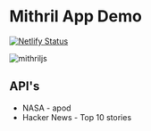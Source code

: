 # Mithril App Demo

[![Netlify Status](https://api.netlify.com/api/v1/badges/12e08c2d-9756-4f42-985d-c70bfcd9284b/deploy-status)](https://app.netlify.com/sites/mithril-app-demo/deploys)

![mithriljs](https://avatars2.githubusercontent.com/u/19475707?s=280&v=4)


## API's

* NASA - apod
* Hacker News - Top 10 stories
